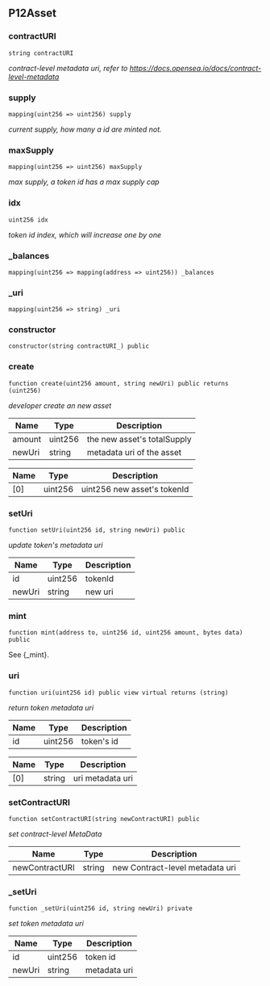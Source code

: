 ## P12Asset

### contractURI

```solidity
string contractURI
```

_contract-level metadata uri, refer to https://docs.opensea.io/docs/contract-level-metadata_

### supply

```solidity
mapping(uint256 => uint256) supply
```

_current supply, how many a id are minted not._

### maxSupply

```solidity
mapping(uint256 => uint256) maxSupply
```

_max supply, a token id has a max supply cap_

### idx

```solidity
uint256 idx
```

_token id index, which will increase one by one_

### _balances

```solidity
mapping(uint256 => mapping(address => uint256)) _balances
```

### _uri

```solidity
mapping(uint256 => string) _uri
```

### constructor

```solidity
constructor(string contractURI_) public
```

### create

```solidity
function create(uint256 amount, string newUri) public returns (uint256)
```

_developer create an new asset_

| Name | Type | Description |
| ---- | ---- | ----------- |
| amount | uint256 | the new asset's totalSupply |
| newUri | string | metadata uri of the asset |

| Name | Type | Description |
| ---- | ---- | ----------- |
| [0] | uint256 | uint256 new asset's tokenId |

### setUri

```solidity
function setUri(uint256 id, string newUri) public
```

_update token's metadata uri_

| Name | Type | Description |
| ---- | ---- | ----------- |
| id | uint256 | tokenId |
| newUri | string | new uri |

### mint

```solidity
function mint(address to, uint256 id, uint256 amount, bytes data) public
```

See {_mint}.

### uri

```solidity
function uri(uint256 id) public view virtual returns (string)
```

_return token metadata uri_

| Name | Type | Description |
| ---- | ---- | ----------- |
| id | uint256 | token's id |

| Name | Type | Description |
| ---- | ---- | ----------- |
| [0] | string | uri metadata uri |

### setContractURI

```solidity
function setContractURI(string newContractURI) public
```

_set contract-level MetaData_

| Name | Type | Description |
| ---- | ---- | ----------- |
| newContractURI | string | new Contract-level metadata uri |

### _setUri

```solidity
function _setUri(uint256 id, string newUri) private
```

_set token metadata uri_

| Name | Type | Description |
| ---- | ---- | ----------- |
| id | uint256 | token id |
| newUri | string | metadata uri |

